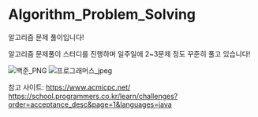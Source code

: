 # Algorithm_Problem_Solving

알고리즘 문제 풀이입니다!

알고리즘 문제풀이 스터디를 진행하며 일주일에 2~3문제 정도 꾸준히 풀고 있습니다!


![백준_PNG](https://user-images.githubusercontent.com/115389344/220794393-17d3fc8f-013a-4e14-a883-a85b7f13e4f7.png)
![프로그래머스_jpeg](https://user-images.githubusercontent.com/115389344/220794417-3f41e0c1-40e4-480d-a9c5-fc2d14016f4d.jpeg)


참고 사이트: https://www.acmicpc.net/
             https://school.programmers.co.kr/learn/challenges?order=acceptance_desc&page=1&languages=java
